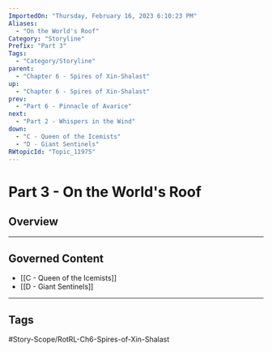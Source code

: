 ```yaml
---
ImportedOn: "Thursday, February 16, 2023 6:10:23 PM"
Aliases:
  - "On the World's Roof"
Category: "Storyline"
Prefix: "Part 3"
Tags:
  - "Category/Storyline"
parent:
  - "Chapter 6 - Spires of Xin-Shalast"
up:
  - "Chapter 6 - Spires of Xin-Shalast"
prev:
  - "Part 6 - Pinnacle of Avarice"
next:
  - "Part 2 - Whispers in the Wind"
down:
  - "C - Queen of the Icemists"
  - "D - Giant Sentinels"
RWtopicId: "Topic_11975"
---
```

# Part 3 - On the World's Roof
## Overview
---
## Governed Content
- [[C - Queen of the Icemists]]
- [[D - Giant Sentinels]]


---
## Tags
#Story-Scope/RotRL-Ch6-Spires-of-Xin-Shalast

